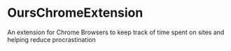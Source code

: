# OursChromeExtension
An extension for Chrome Browsers to keep track of time spent on sites and helping reduce procrastination
